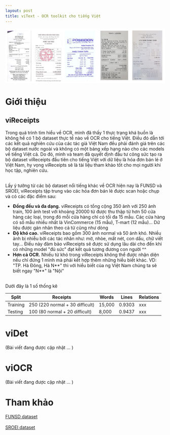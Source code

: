 ```yaml
---
layout: post
title: viText - OCR toolkit cho tiếng Việt
---
```


<div class="img-div-any-width" markdown="0">
    <img src="/images/viReceipts/viReceipts_samples.JPG"  style="width: 800px;"/>
</div>

# Giới thiệu

## viReceipts
Trong quá trình tìm hiểu về OCR, mình đã thấy 1 thực trạng khá buồn là không hề có 1 bộ dataset thực tế nào về OCR cho tiếng Việt. 
Điều đó dẫn tới các kết quả nghiên cứu của các tác giả Việt Nam đều phải đánh giá trên các bộ dataset nước ngoài và không có một bảng xếp hạng nào cho các models về tiếng Việt cả. 
Do đó, mình và team đã quyết định đầu tư công sức tạo ra bộ dataset viReceipts đầu tiên cho tiếng Việt với dữ liệu là hóa đơn bán lẻ ở Việt Nam, 
hy vọng viReceipts sẽ là tài liệu tham khảo tốt cho mọi người khi học tập, nghiên cứu.<br/><br/>

Lấy ý tưởng từ các bộ dataset nổi tiếng khác về OCR hiện nay là FUNSD và SROEI, viReceipts tập trung vào các hóa đơn bán lẻ được scan hoặc chụp và có các đặc điểm sau:
- **Đồng đều và đa dạng.** viReceipts có tổng cộng 350 ảnh với 250 ảnh train, 100 ảnh test với khoảng 20000 từ được thu thập từ hơn 50 cửa hàng các loại, trong đó mỗi cửa hàng chỉ có tối đa 15 mẫu. 
Các cửa hàng có số mẫu nhiều nhất là VinCommerce (15 mẫu), T-mart (12 mẫu)... Dữ liệu được gán nhãn theo cả từ cũng như dòng
- **Độ khó cao.** viReceipts bao gồm 300 ảnh normal và 50 ảnh khó. Nhiều ảnh bị nhiễu bởi các tác nhân như: mờ, nhòe, mất nét, con dấu, chữ viết tay... 
Điều này đảm bảo viReceipts sẽ được sử dụng lâu dài cho đến khi có những model "đủ sức" đạt kết quả tương đương con người ^^
- **Hơn cả OCR.** Nhiều từ khó trong viReceipts không thể được nhận diện nếu chỉ đứng 1 mình mà phải kết hợp thêm những hiểu biết khác. 
VD: "TP. Hà Đông, Hà N**" thì với hiểu biết của ng Việt Nam chúng ta sẽ biết ngay "N**" là "Nội" <br/><br/>

Dưới đây là 1 số thống kê

|           **Split**           |  **Receipts**   |  **Words**  |  **Lines**  | **Relations** |
| -------------------- | --------- | -------- | -------- | ------- |
| Training                | 250 (220 normal + 30 difficult)    | 15,000   | 0.9303   | xxx |    
| Testing       | 100 (80 normal + 20 difficult)     | 8,000   | 0.9437   | xxx |



# viDet

(Bài viết đang được cập nhật ... )

# viOCR

(Bài viết đang được cập nhật ... )

# Tham khảo
[FUNSD dataset](https://guillaumejaume.github.io/FUNSD/)<br/><br/>
[SROEI dataset](https://rrc.cvc.uab.es/?ch=13)

